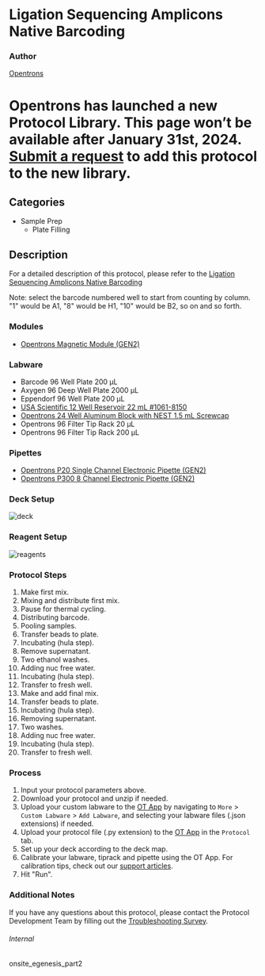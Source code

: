 # Ligation Sequencing Amplicons Native Barcoding


### Author
[Opentrons](https://opentrons.com/)



# Opentrons has launched a new Protocol Library. This page won’t be available after January 31st, 2024. [Submit a request](https://docs.google.com/forms/d/e/1FAIpQLSdYYp9QCKow4nn0KlCVsMS3HX0eJ0N9O7-erajKvcpT0lWbSg/viewform) to add this protocol to the new library.

## Categories
* Sample Prep
	* Plate Filling


## Description
For a detailed description of this protocol, please refer to the [Ligation Sequencing Amplicons Native Barcoding](https://opentrons-protocol-library-website.s3.amazonaws.com/custom-README-images/onsite_egenesis_part2/manual.pdf)

Note: select the barcode numbered well to start from counting by column. "1" would be A1, "8" would be H1, "10" would be B2, so on and so forth.


### Modules
* [Opentrons Magnetic Module (GEN2)](https://shop.opentrons.com/magnetic-module-gen2/)


### Labware
* Barcode 96 Well Plate 200 µL
* Axygen 96 Deep Well Plate 2000 µL
* Eppendorf 96 Well Plate 200 µL
* [USA Scientific 12 Well Reservoir 22 mL #1061-8150](https://www.usascientific.com/12-channel-automation-reservoir.aspx)
* [Opentrons 24 Well Aluminum Block with NEST 1.5 mL Screwcap](https://shop.opentrons.com/collections/opentrons-tips/products/tube-rack-set-1)
* Opentrons 96 Filter Tip Rack 20 µL
* Opentrons 96 Filter Tip Rack 200 µL


### Pipettes
* [Opentrons P20 Single Channel Electronic Pipette (GEN2)](https://shop.opentrons.com/single-channel-electronic-pipette-p20/)
* [Opentrons P300 8 Channel Electronic Pipette (GEN2)](https://shop.opentrons.com/8-channel-electronic-pipette/)


### Deck Setup
![deck](https://opentrons-protocol-library-website.s3.amazonaws.com/custom-README-images/onsite_egenesis_part2/deck.png)


### Reagent Setup
![reagents](https://opentrons-protocol-library-website.s3.amazonaws.com/custom-README-images/onsite_egenesis_part2/reagents.png)


### Protocol Steps
1. Make first mix.
2. Mixing and distribute first mix.
3. Pause for thermal cycling.
4. Distributing barcode.
5. Pooling samples.
6. Transfer beads to plate.
7. Incubating (hula step).
8. Remove supernatant.
9. Two ethanol washes.
10. Adding nuc free water.
11. Incubating (hula step).
12. Transfer to fresh well.
13. Make and add final mix.
14. Transfer beads to plate.
15. Incubating (hula step).
16. Removing supernatant.
17. Two washes.
18. Adding nuc free water.
19. Incubating (hula step).
20. Transfer to fresh well. 


### Process
1. Input your protocol parameters above.
2. Download your protocol and unzip if needed.
3. Upload your custom labware to the [OT App](https://opentrons.com/ot-app) by navigating to `More` > `Custom Labware` > `Add Labware`, and selecting your labware files (.json extensions) if needed.
4. Upload your protocol file (.py extension) to the [OT App](https://opentrons.com/ot-app) in the `Protocol` tab.
5. Set up your deck according to the deck map.
6. Calibrate your labware, tiprack and pipette using the OT App. For calibration tips, check out our [support articles](https://support.opentrons.com/en/collections/1559720-guide-for-getting-started-with-the-ot-2).
7. Hit "Run".


### Additional Notes
If you have any questions about this protocol, please contact the Protocol Development Team by filling out the [Troubleshooting Survey](https://protocol-troubleshooting.paperform.co/).


###### Internal
onsite_egenesis_part2
